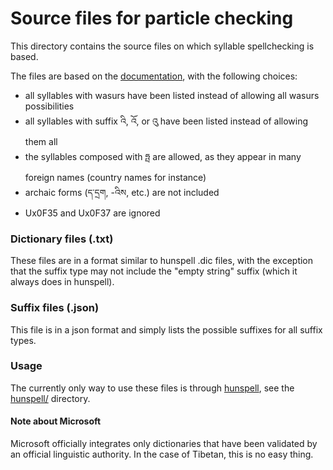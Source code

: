# Source files for particle checking

This directory contains the source files on which syllable spellchecking is based.

The files are based on the [documentation](../doc/standard-syllable-structure.md), with the following choices:

- all syllables with wasurs have been listed instead of allowing all wasurs possibilities
- all syllables with suffix འི, འོ, or འུ have been listed instead of allowing them all
- the syllables composed with ཧྤ are allowed, as they appear in many foreign names (country names for instance)
- archaic forms (ད་དྲག, -འིས, etc.) are not included
- Ux0F35 and Ux0F37 are ignored


### Dictionary files (.txt)

These files are in a format similar to hunspell .dic files, with the exception that the suffix type may not include the "empty string" suffix (which it always does in hunspell).

### Suffix files (.json)

This file is in a json format and simply lists the possible suffixes for all suffix types.

### Usage

The currently only way to use these files is through [hunspell](http://hunspell.sourceforge.net/), see the [hunspell/](hunspell) directory.

#### Note about Microsoft
  Microsoft officially integrates only dictionaries that have been validated
  by an official linguistic authority. In the case of Tibetan, this is no
  easy thing.

